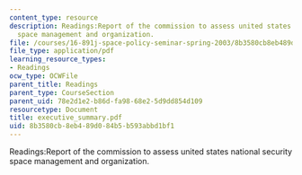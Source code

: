 ```yaml
---
content_type: resource
description: Readings:Report of the commission to assess united states national security
  space management and organization.
file: /courses/16-891j-space-policy-seminar-spring-2003/8b3580cb8eb489d084b5b593abbd1bf1_executive_summary.pdf
file_type: application/pdf
learning_resource_types:
- Readings
ocw_type: OCWFile
parent_title: Readings
parent_type: CourseSection
parent_uid: 78e2d1e2-b86d-fa98-68e2-5d9dd854d109
resourcetype: Document
title: executive_summary.pdf
uid: 8b3580cb-8eb4-89d0-84b5-b593abbd1bf1
---
```

Readings:Report of the commission to assess united states national security space management and organization.

